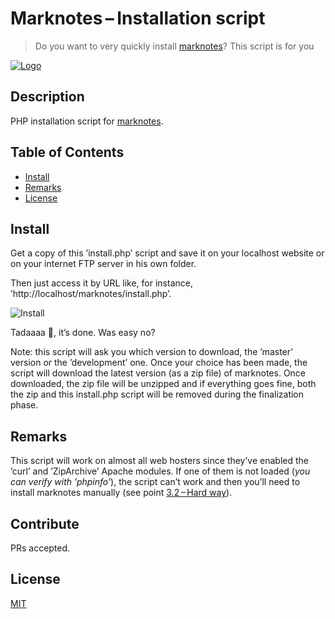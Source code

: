 # Marknotes – Installation script

> Do you want to very quickly install [marknotes](https://github.com/cavo789/marknotes)? This script is for you

[![Logo](https://raw.githubusercontent.com/cavo789/marknotes/master/src/assets/images/marknotes.png)](https://www.marknotes.fr)

## Description

PHP installation script for [marknotes](https://github.com/cavo789/marknotes).

## Table of Contents

- [Install](#install)
- [Remarks](#remarks)
- [License](#license)

## Install

Get a copy of this ’install.php’ script and save it on your localhost website or on your internet FTP server in his own folder.

Then just access it by URL like, for instance, ’http://localhost/marknotes/install.php’.

![Install](images/install.png)

Tadaaaa :tada:, it’s done. Was easy no?

Note: this script will ask you which version to download, the ’master’ version or the ’development’ one. Once your choice has been made, the script will download the latest version (as a zip file) of marknotes. Once downloaded, the zip file will be unzipped and if everything goes fine, both the zip and this install.php script will be removed during the finalization phase.

## Remarks

This script will work on almost all web hosters since they’ve enabled the ’curl’ and ’ZipArchive’ Apache modules. If one of them is not loaded (*you can verify with ’phpinfo’*), the script can’t work and then you’ll need to install marknotes manually (see point [3.2 – Hard way](https://github.com/cavo789/marknotes#32-hard-way)).

## Contribute

PRs accepted.

## License

[MIT](LICENSE)
